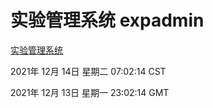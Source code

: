 # 实验管理系统 expadmin
[实验管理系统](http://59.174.25.102:56808/expadmin-782313d2-e1b1-4ea7-932e-3a55e6a1a4d0/)

2021年 12月 14日 星期二 07:02:14 CST

2021年 12月 13日 星期一 23:02:14 GMT
